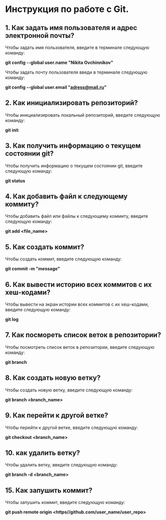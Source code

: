 # Инструкция по работе с Git.

## 1. Как задать имя пользователя и адрес электронной почты?

Чтобы задать имя пользователя, введите в терминале следующую команду:

**git config --global user.name "Nikita Ovchinnikov"**

Чтобы задать почту пользователя введи в терминале следующую команду:

**git config --global user.email "adress@mail.ru"**

## 2. Как инициализировать репозиторий?

Чтобы инициализировать локальный репозиторий, введите следующую команду:

**git init**

## 3. Как получить информацию о текущем состоянии git?

Чтобы получить информацию о текущем состоянии git, введите следующую команду:

**git status**

## 4. Как добавить файл к следующему коммиту?

Чтобы добавить файл или файлы к следующему коммиту, введите следующую команду:

**git add <file_name>**

## 5. Как создать коммит?

Чтобы создать коммит, введите следующую команду:

**git commit -m "message"**

## 6. Как вывести историю всех коммитов с их хеш-кодами?

Чтобы вывести на экран истории всех коммитов с их хеш-кодами, введите следующую команду:

**git log**

## 7. Как посмореть список веток в репозитории?

Чтобы посмотреть список веток в репозитории, введите следующую команду:

**git branch**

## 8. Как создать новую ветку?

Чтобы создать новую ветку, введите следующую команду:

**git branch <branch_name>**

## 9. Как перейти к другой ветке?

Чтобы перейти к другой ветке, введите следующую команду:

**git checkout <branch_name>**

## 10. как удалить ветку?

Чтобы удалить ветку, введите следующую команду:

**git branch -d <branch_name>**

## 15. Как запушить коммит?

Чтобы запушить коммит, введите следующую команду:

**git push remote origin <https//github.com/user_name/user_repo>**
